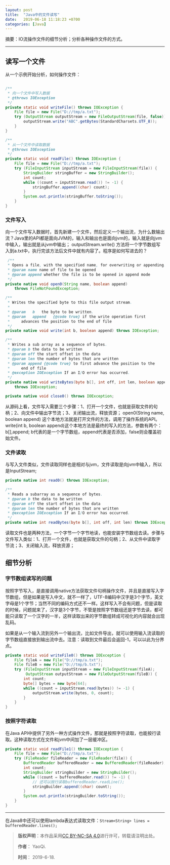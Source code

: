 ```yaml
---
layout: post
title:  "Java中的文件读写"
date:   2019-06-18 11:18:23 +0700
categories: [Java]
---
```


摘要：IO流操作文件的细节分析；分析各种操作文件的方式。

------

## 读写一个文件

从一个示例开始分析，如何操作文件：

``` java

/**
 * 向一个文件中写入数据
 * @throws IOException
 */
private static void writeFile() throws IOException {
    File file = new File("D://tmp/a.txt");
    try (OutputStream outputStream = new FileOutputStream(file, false)) {
        outputStream.write("ABC".getBytes(StandardCharsets.UTF_8));
    }
}

/**
 * 从一个文件中读取数据
 * @throws IOException
 */
private static void readFile() throws IOException {
    File file = new File("D://tmp/a.txt");
    try (FileInputStream inputStream = new FileInputStream(file)) {
        StringBuilder stringBuffer = new StringBuilder();
        int count;
        while ((count = inputStream.read()) != -1) {
            stringBuffer.append((char) count);
        }
        System.out.println(stringBuffer.toString());
    }
}

```

### 文件写入

向一个文件写入数据时，首先新建一个文件，然后定义一个输出流，为什么数输出流？Java里的API都是面向JVM的，输入和输出也是面向jvm的，输入就是向jvm中输入，输出就是从jvm中输出；
outputStream.write() 方法将一个字节数组写入到a.txt中，执行完该方法后文件中就有内容了。程序是如何写进去的？

``` java
 /**
 * Opens a file, with the specified name, for overwriting or appending.
 * @param name name of file to be opened
 * @param append whether the file is to be opened in append mode
 */
private native void open0(String name, boolean append)
    throws FileNotFoundException;

/**
 * Writes the specified byte to this file output stream.
 *
 * @param   b   the byte to be written.
 * @param   append   {@code true} if the write operation first
 *     advances the position to the end of file
 */
private native void write(int b, boolean append) throws IOException;

/**
 * Writes a sub array as a sequence of bytes.
 * @param b the data to be written
 * @param off the start offset in the data
 * @param len the number of bytes that are written
 * @param append {@code true} to first advance the position to the
 *     end of file
 * @exception IOException If an I/O error has occurred.
 */
private native void writeBytes(byte b[], int off, int len, boolean append)
    throws IOException;

private native void close0() throws IOException;
```

从源码上看，文件写入需要三个步骤：1、打开一个文件，也就是获取文件的句柄；2、向文件中输出字节流；3、关闭输出流，释放资源；
open0(String name, boolean append) 这个本地方法就是打开文件的方法，调用了操作系统的API。
write(int b, boolean append)这个本地方法是最终的写入的方法，参数有两个：b[],append; b代表的是一个字节数组，append代表是否添加，false则会覆盖初始文件。

### 文件读取

与写入文件类似，文件读取同样也是相对与jvm，文件读取是向jvm中输入，所以是InputStream;

``` java
private native int read0() throws IOException;

/**
 * Reads a subarray as a sequence of bytes.
 * @param b the data to be written
 * @param off the start offset in the data
 * @param len the number of bytes that are written
 * @exception IOException If an I/O error has occurred.
 */
private native int readBytes(byte b[], int off, int len) throws IOException;
```

读取文件也是两种方法，一个字节一个字节地读，也能安装字节数组去读。步骤与文件写入类似：1、打开一个文件，也就是获取文件的句柄；2、从文件中读取字节流；3、关闭输入流，释放资源；

## 细节分析

### 字节数组读写的问题

按照字节写入，是直接调用native方法获取文件句柄操作文件，并且是直接写入字节数组，但是如果是写入中文，就不一样了，UTF-8编码中汉字是3个字节，英文字母是1个字节；当然不同的编码方式还不一样。这样写入不会有问题，但是读取的时候，问题就来了，汉字是3个字节，不管是按照字节数组还是字节去读，都可能只读取了一个汉字的一半，这样读取出来的字节数组转成可视化的内容就会出现乱码。

如果是从一个输入流到另外一个输出流，比如文件导出，就可以使用输入流读取的字节数组直接放到输出流中去。注意：读取到文件最后会返回-1，可以以此为分界点。

``` java
private static void writeFile0() throws IOException {
    File fileA = new File("D://tmp/a.txt");
    File fileB = new File("D://tmp/b.txt");
    try (FileInputStream inputStream = new FileInputStream(fileA);
         OutputStream outputStream = new FileOutputStream(fileB)) {
        int count;
        byte[] bytes = new byte[64];
        while ((count = inputStream.read(bytes)) != -1) {
            outputStream.write(bytes, 0, count);
        }
    }
}
```

### 按照字符读取

在Java API中提供了另外一种方式操作文件，那就是按照字符读取，也能按行读取。这种读取方式在文件和jvm中间加了一层缓冲区。

``` java
private static void readFile1() throws IOException {
    File file = new File("D://tmp/a.txt");
    try (FileReader fileReader = new FileReader(file)) {
        BufferedReader bufferedReader = new BufferedReader(fileReader);
        int count;
        StringBuilder stringBuilder = new StringBuilder();
        while ((count = bufferedReader.read()) != -1) {
            // 还可以按行读取bufferedReader.readLine();
            stringBuilder.append((char) count);
        }
        System.out.println(stringBuilder.toString());
    }
}
```

------

在Java8中还可以使用lambda表达式读取文件：```Stream<String> lines = bufferedReader.lines();```

>**版权声明**：本作品采用<a rel="license" href="http://creativecommons.org/licenses/by-nc-sa/4.0/">[CC BY-NC-SA 4.0](https://creativecommons.org/licenses/by-nc-sa/4.0/)进行许可，转载请注明出处。 
>
>**作者**： YaoQi.
>
>**时间**： 2019-6-18.
